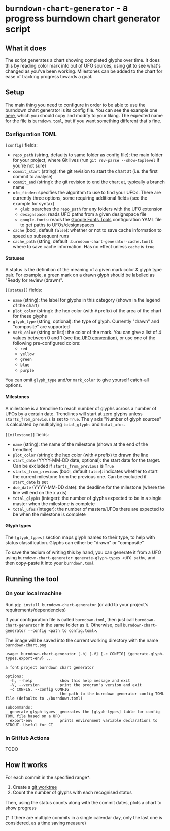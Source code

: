# `burndown-chart-generator` - a progress burndown chart generator script

## What it does

The script generates a chart showing completed glyphs over time.
It does this by reading color mark info out of UFO sources, using git to see what's changed as you've been working.
Milestones can be added to the chart for ease of tracking progress towards a goal.

## Setup

The main thing you need to configure in order to be able to use the burndown chart generator is its config file.
You can see the example one [here](./burndown.example.toml), which you should copy and modify to your liking.
The expected name for the file is `burndown.toml`, but if you want something different that's fine.

### Configuration TOML

`[config]` fields:

- `repo_path` (string, defaults to same folder as config file): the main folder for your project, where Git lives (run `git rev-parse --show-toplevel` if you're not sure)
- `commit_start` (string): the git revision to start the chart at (i.e. the first commit to analyse)
- `commit_end` (string): the git revision to end the chart at, typically a branch name
- `ufo_finder`: specifies the algorithm to use to find your UFOs. There are currently three options, some requiring additional fields (see the example for syntax)
  - `glob`: searches the `repo_path` for any folders with the UFO extension
  - `designspace`: reads UFO paths from a given designspace file
  - `google-fonts`: reads the [Google Fonts Tools](https://github.com/googlefonts/gftools) configuration YAML file to get paths to UFOs/designspaces
- `cache` (bool, default `false`): whether or not to save cache information to speed up subsequent runs
- `cache_path` (string, default `.burndown-chart-generator-cache.toml`): where to save cache information. Has no effect unless `cache` is `true`

#### Statuses

A status is the definition of the meaning of a given mark color & glyph type pair.
For example, a green mark on a drawn glyph should be labelled as "Ready for review (drawn)".

`[[status]]` fields:

- `name` (string): the label for glyphs in this category (shown in the legend of the chart)
- `plot_color` (string): the hex color (with `#` prefix) of the area of the chart for these glyphs
- `glyph_type` (string, optional): the type of glyph. Currently "drawn" and "composite" are supported
- `mark_color` (string or list): the color of the mark. You can give a list of 4 values between 0 and 1 (see [the UFO convention](https://unifiedfontobject.org/versions/ufo3/conventions/#colors)), or use one of the following pre-configured colors:
  - `red`
  - `yellow`
  - `green`
  - `blue`
  - `purple`

You can omit `glyph_type` and/or `mark_color` to give yourself catch-all options.

#### Milestones

A milestone is a trendline to reach number of glyphs across a number of UFOs by a certain date.
Trendlines will start at zero glyphs unless `starts_from_previous` is set to `True`.
The y axis "Number of glyph sources" is calculated by multiplying `total_glyphs` and `total_ufos`.

`[[milestone]]` fields:

- `name` (string): the name of the milestone (shown at the end of the trendline)
- `plot_color` (string): the hex color (with `#` prefix) to drawn the line
- `start_date` (YYYY-MM-DD date, optional): the start date for the target. Can be excluded if `starts_from_previous` is `True`
- `starts_from_previous` (bool, default `false`): indicates whether to start the current milestone from the previous one. Can be excluded if `start_date` is set
- `due_date` (YYYY-MM-DD date): the deadline for the milestone (where the line will end on the x axis)
- `total_glyphs` (integer): the number of glyphs expected to be in a single master when the milestone is complete
- `total_ufos` (integer): the number of masters/UFOs there are expected to be when the milestone is complete

#### Glyph types

The `[glyph_types]` section maps glyph names to their type, to help with status classification.
Glyphs can either be "drawn" or "composite"

To save the tedium of writing this by hand, you can generate it from a UFO using `burndown-chart-generator generate-glyph-types <UFO path>`, and then copy-paste it into your `burndown.toml`

## Running the tool

### On your local machine

Run `pip install burndown-chart-generator` (or add to your project's requirements/dependencies)

If your configuration file is called `burndown.toml`, then just call `burndown-chart-generator` in the same folder as it.
Otherwise, call `burndown-chart-generator --config <path to config.toml>`.

The image will be saved into the current working directory with the name `burndown-chart.png`

```
usage: burndown-chart-generator [-h] [-V] [-c CONFIG] {generate-glyph-types,export-env} ...

a font project burndown chart generator

options:
  -h, --help            show this help message and exit
  -V, --version         print the program's version and exit
  -c CONFIG, --config CONFIG
                        the path to the burndown generator config TOML file (defaults to ./burndown.toml)

subcommands:
  generate-glyph-types  generates the [glyph-types] table for config TOML file based on a UFO
  export-env            prints environment variable declarations to STDOUT. Useful for CI
```

### In GitHub Actions

TODO

## How it works

For each commit in the specified range\*:

1. Create a [git worktree](https://git-scm.com/docs/git-worktree)
2. Count the number of glyphs with each recognised status

Then, using the status counts along with the commit dates, plots a chart to show progress

(\* if there are multiple commits in a single calendar day, only the last one is considered, as a time saving measure)
